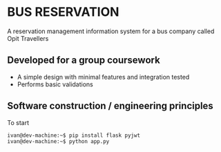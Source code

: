 # BUS RESERVATION
A reservation management information system for a bus company called Opit Travellers

## Developed for a group coursework
- A simple design with minimal features and integration tested
- Performs basic validations

## Software construction / engineering principles

To start
```console
ivan@dev-machine:~$ pip install flask pyjwt 
ivan@dev-machine:~$ python app.py
```